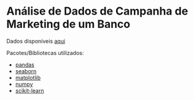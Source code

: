 
# Análise de Dados de Campanha de Marketing de um Banco

Dados disponíveis [aqui](https://archive.ics.uci.edu/ml/datasets/bank+marketing)

Pacotes/Bibliotecas utilizados:
- [pandas](https://pandas.pydata.org/)
- [seaborn](https://seaborn.pydata.org/)
- [matplotlib](https://matplotlib.org/)
- [numpy](http://www.numpy.org/)
- [scikit-learn](http://scikit-learn.org/stable/)
